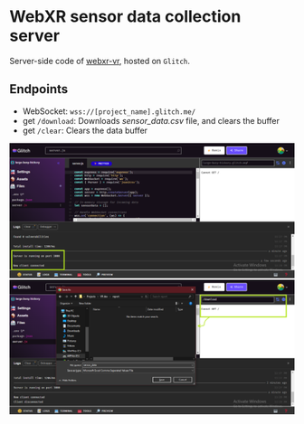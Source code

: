 # WebXR sensor data collection server 
Server-side code of [webxr-vr](https://github.com/FarhanSadaf/webxr-vr), hosted on `Glitch`.

## Endpoints
- WebSocket: `wss://[project_name].glitch.me/`
- get `/download`: Downloads *sensor_data.csv* file, and clears the buffer
- get `/clear`: Clears the data buffer

![Glitch](/public/glitch-1.png)
![Glitch /download](/public/glitch-2.png)